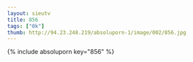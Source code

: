 ```yaml
--- 
layout: sieutv
title: 856
tags: ["0k"]
thumb: http://94.23.248.219/absoluporn-1/image/002/856.jpg
---
```

{% include absoluporn key="856" %} 
